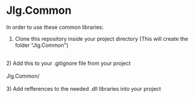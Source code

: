 # Jlg.Common

In order to use these common libraries: 
<br/>
1) Clone this repository inside your project directory (This will create the folder "Jlg.Common")
<br/>
2) Add this to your .gitignore file from your project
<br/>
<br/>
Jlg.Common/
<br/>
<br/>
3) Add refferences to the needed .dll libraries into your project
